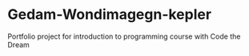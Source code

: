 # Gedam-Wondimagegn-kepler
Portfolio project for introduction to programming course with Code the Dream
